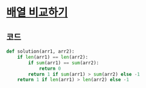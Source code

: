 # [배열 비교하기](https://school.programmers.co.kr/learn/courses/30/lessons/181856)

## 코드
```python
def solution(arr1, arr2):
    if len(arr1) == len(arr2):
        if sum(arr1) == sum(arr2):
            return 0
        return 1 if sum(arr1) > sum(arr2) else -1
    return 1 if len(arr1) > len(arr2) else -1
```
